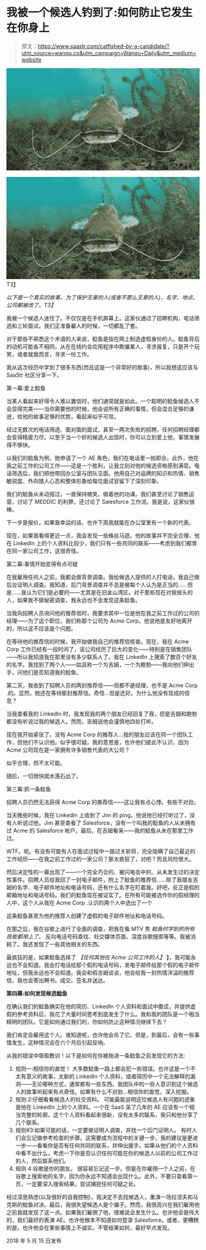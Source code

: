 # 我被一个候选人钓到了:如何防止它发生在你身上

> 原文：<https://www.saastr.com/catfished-by-a-candidate/?utm_source=wanqu.co&utm_campaign=Wanqu+Daily&utm_medium=website>

![](img/497a01f6be11614c683fe7ddba1a3455.png)

<noscript><img class="aligncenter size-full wp-image-49887" src="img/497a01f6be11614c683fe7ddba1a3455.png" alt="" data-original-src="https://www.saastr.com/wp-content/uploads/catfish-candidate.jpg"/>T3】</noscript>

*以下是一个真实的故事。为了保护无辜的人(或者不那么无辜的人)，名字、地点、公司都被改了。T3】*

我被一个候选人迷住了。不仅仅是在手机屏幕上。这家伙通过了招聘机构，电话筛选和三轮面试。我们正准备雇人的时候，一切都乱了套。

对于那些不熟悉这个术语的人来说，鲶鱼是指在网上制造虚假身份的人。鲶鱼背后的动机可能各不相同，从在在线约会应用程序中欺骗某人，寻求报复，只是开个玩笑，或者就我而言，寻求一份工作。

我从这次经历中学到了很多东西(而且这是一个非常好的故事)，所以我想这应该与 SaaStr 社区分享一下。

第一幕:爱上鲶鱼

当某人看起来好得令人难以置信时，他们通常就是如此。一个聪明的鲶鱼候选人不会显得完美——当你需要他的时候，他会说所有正确的事情，但会混合足够的谦逊，给他的故事足够的优势，看起来似乎可信。

经过无数次的电话筛选、面对面的面试，甚至一两次失败的招聘，任何招聘经理都会变得精疲力尽。以至于当一个好的候选人出现时，你可以立刻爱上他，事情发展得不够快。

以我们的鲶鱼为例，她申请了一个 AE 角色，我们在电话里一拍即合。此外，他在我之前工作的公司工作——这是一个胜利，让我立刻对他的候选资格感到满意。电话筛选后，我们把他带回办公室与团队见面。他用自己对品牌的知识和热情、销售敏锐度、外向猎人心态和整体形象给每位面试官留下了深刻印象。

我们的鲶鱼从未动摇过，一直保持微笑，做着他的功课。我们甚至讨论了销售运营，讨论了 MEDDIC 的利弊，还讨论了 Salesforce 工作流。我是说，这家伙很棒。

下一步是报价，如果我幸运的话，也许下周我就能在办公室里有一个新的代表。

现在，如果我看得更近一点，我会发现一些蛛丝马迹。他的故事并不完全合理，他在 LinkedIn 上的个人资料比较少，我们只有一些共同的联系——考虑到我们都曾在同一家公司工作，这很奇怪。

第二幕:事情开始变得有点可疑

在我雇用任何人之前，我都会做背景调查。我给候选人提供的人打电话，我自己做后台证明人调查。我知道，后门背景调查并不总是被每个人认为是正当的……但是……我认为它们是必要的——尤其是在旧金山湾区。对于那些现在对我摇头的人，如果我不做秘密调查，我永远也不会发现这条鲶鱼。

当我向招聘人员询问他的推荐信时，我要求其中一位是他在我之前工作过的公司的经理——为了这个职位，我们称那个公司为 Acme Corp。他说他是友好地离开的，所以这不应该是个问题。

在等待他的推荐信的时候，我开始做我自己的推荐信核查。现在，我在 Acme Corp 工作已经有一段时间了，该公司经历了巨大的变化——特别是在销售团队——所以我知道我在那里没有多少联系人了。我在 LinkedIn 上搜索了数百个好友的名字。我找到了两个人——姑且称一个为吉姆，一个为鲍勃——我向他们伸出手，问他们是否知道我的鲶鱼。

第二天，我收到了招聘人员的两封推荐信——但都不是经理，也不是 Acme Corp .的。显然，她还在等待那封推荐信。奇怪…但是还好。为什么他没有现成的信息？

当我查看我的 LinkedIn 时，我发现我的两个朋友已经回复了我，但是吉姆和鲍勃都没有听说过我的候选人。然而，吉姆说他会谨慎地四处打听。

现在我开始紧张了。没有 Acme Corp 的推荐人…我的朋友应该在同一个团队工作，但他们不认识他。似乎很可疑。我的意思是，也许他们彼此不认识，因为 Acme 公司现在是一家拥有许多销售代表的大公司？

似乎合理，但不太可能。

随后，一切很快就水落石出了。

第三幕:抓一条鲶鱼

招聘人员仍然无法获得 Acme Corp 的推荐信——这让我有点心悸。有些不对劲。

当天晚些时候，我在 LinkedIn 上收到了 Jim 的 ping，他说他已经打听过了，没有人听说过他。Jim 甚至查看了 Salesforce，没有一个叫我的鲶鱼的人从未拥有过 Acme 的 Salesforce 帐户。最后，在吉姆看来——我的鲶鱼从未在那里工作过。

WTF。呃。有没有可能有人在面试过程中一路过关斩将，完全隐瞒了自己最近的工作经历——在我之前工作过的一家公司？那太疯狂了，对吧？而且风险很大。

然后决定性的一幕出现了——一个完全巧合的、被闪电击中的、从未发生过的决定性事件。招聘人员给我回了一封电子邮件，附上了鲶鱼的推荐信……除了我朋友吉姆的名字、电子邮件地址和电话号码，还有什么名字在盯着我。好吧，反正是假的邮箱地址和电话号码。我们的鲶鱼现在被证实了。在所有可能被选作你的假经理的人中，这个人从我在 Acme Corp .认识的两个人中选出了一个

这条鲶鱼甚至为他的推荐人创建了虚假的电子邮件地址和电话号码。

在那之后，我在谷歌上进行了全面的调查，把我在看 MTV 秀 *鲶鱼时学到的所有技能都用上了。* 反向电话号码查找、社交媒体页面、深度谷歌搜索等等。我被消耗了。我还发现了一些其他相关的东西。

最疯狂的是，如果鲶鱼选择了 *【任何其他在 Acme 公司工作的人】* 】，我可能永远也不会知道。我会打电话给那个假的电话号码，发电子邮件给那个假的电子邮件地址，但我永远也不会知道。我会和假吉姆谈谈，他会给我一封热情洋溢的推荐信，我也会寄出聘书。成交。签名并送达。

**第四幕:如何发现候选鲶鱼**

在确认我们的鲶鱼确实在他的简历、LinkedIn 个人资料和面试中撒谎，并提供虚假的参考资料后，我花了大量时间思考到底发生了什么。我和我的团队是一个相当精明的团队。它是如何通过我们的，你如何防止这种情况继续下去？

我们肯定会雇用这个人。谁知道呢，也许他会杀了它。但是，到最后，会有一些事情发生，这种情况会在六个月后引起反响。

从我的错误中吸取教训！以下是如何在你被拖进一条鲶鱼之前发现它的方法:

1.  规则一:相信你的直觉！ 大多数鲶鱼一路上都会犯一些错误。也许这是一个不太有意义的故事，太新的 LinkedIn 个人资料，或者简历中一个无法解释的漏洞——无论哪种方式，通常都有一些东西。我团队中的一些人意识到这个候选人的故事听起来有点奇怪。如果有什么不对劲…相信你的直觉，深入挖掘。
2.  规则 2:仔细看看候选人的社交资料。 可能最能说明这位候选人有问题的迹象是他在 LinkedIn 上的个人资料。一个在 SaaS 呆了几年的 AE 应该有一个相当完整的轮廓。这个个人资料看起来很新，没有太多的联系，我只和他分享了几个联系。
3.  规则#3:如果可能的话，一定要做证明人调查，并找一个后门证明人。 有时人们会忘记做参考检查的步骤。这需要成为流程中的关键一步。我的建议是更进一步——看看你是否有任何共同的联系，并伸出援手。如果从他们的个人资料中看不出什么，考虑一下你是否认识任何可能在你的候选人以前的公司工作过的人，然后联系他们。
4.  规则 4:谷歌是你的朋友。 很容易忘记这一步。但是在你雇佣一个人之前，在谷歌上搜索他的名字，因为你永远不知道会出现什么。此外，不要只查看第一页，一定要深入搜索结果，尝试捕捉任何可疑之处。

经过深思熟虑(以及很好的自我控制)，我决定不去找候选人，重演一场拉涅夫和马克斯的鲶鱼对决。最后，我很失望候选人是个骗子。然而，我很高兴在我们雇用他之前我就发现了这一点。如果我们雇佣了他，很难说会发生什么。也许他会是伟大的，我们最好的表演 AE。也许他根本不知道如何登录 Salesforce。或者，更糟糕的是，也许他会在某些事情上不诚实。不管结果如何，最好早点发现。

2018 年 5 月 15 日发布